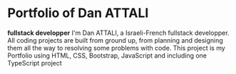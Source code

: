 # Portfolio of Dan ATTALI

**fullstack developper**
I'm Dan ATTALI, a Israeli-French fullstack developper. All coding projects are built from ground up, from planning and designing them all the way to resolving some problems with code.
This project is my Portfolio using HTML, CSS, Bootstrap, JavaScript and including one TypeScript project

<p align="left">
    <a href="danattaliportfolio.netlify.app">
</p>
